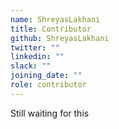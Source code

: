 ```yaml
---
name: ShreyasLakhani
title: Contributor
github: ShreyasLakhani
twitter: ""
linkedin: ""
slack: ""
joining_date: ""
role: contributor
---
```


Still waiting for this
